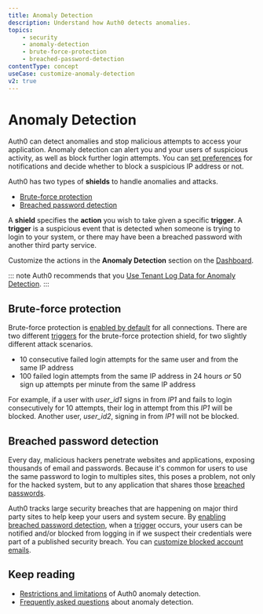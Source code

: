 ```yaml
---
title: Anomaly Detection
description: Understand how Auth0 detects anomalies.
topics:
    - security
    - anomaly-detection
    - brute-force-protection
    - breached-password-detection
contentType: concept
useCase: customize-anomaly-detection
v2: true
---
```

# Anomaly Detection

Auth0 can detect anomalies and stop malicious attempts to access your application. Anomaly detection can alert you and your users of suspicious activity, as well as block further login attempts. You can [set preferences](/anomaly-detection/guides/set-anomaly-detection-preferences) for notifications and decide whether to block a suspicious IP address or not. 

Auth0 has two types of **shields** to handle anomalies and attacks.  

* [Brute-force protection](#brute-force-protection)
* [Breached password detection](#breached-password-detection)

A **shield** specifies the **action** you wish to take given a specific **trigger**. A **trigger** is a suspicious event that is detected when someone is trying to login to your system, or there may have been a breached password with another third party service.

Customize the actions in the **Anomaly Detection** section on the [Dashboard](${manage_url}/#/anomaly).

::: note
Auth0 recommends that you [Use Tenant Log Data for Anomaly Detection](/anomaly-detection/guides/use-tenant-data-for-anomaly-detection).
:::

## Brute-force protection

Brute-force protection is [enabled by default](/anomaly-detection/guides/enable-disable-brute-force-protection) for all connections. There are two different [triggers](/anomaly-detection/references/brute-force-protection-triggers-actions) for the brute-force protection shield, for two slightly different attack scenarios.

* 10 consecutive failed login attempts for the same user and from the same IP address
* 100 failed login attempts from the same IP address in 24 hours *or* 50 sign up attempts per minute from the same IP address

For example, if a user with *user_id1* signs in from *IP1* and fails to login consecutively for 10 attempts, their log in attempt from this *IP1* will be blocked. Another user, *user_id2*, signing in from *IP1* will not be blocked. 

## Breached password detection

Every day, malicious hackers penetrate websites and applications, exposing thousands of email and passwords. Because it's common for users to use the same password to login to multiples sites, this poses a problem, not only for the hacked system, but to any application that shares those [breached passwords](/anomaly-detection/concepts/breached-passwords).

Auth0 tracks large security breaches that are happening on major third party sites to help keep your users and system secure. By [enabling breached password detection](/anomaly-detection/guides/set-anomaly-detection-preferences), when a [trigger](/anomaly-detection/references/breached-password-detection-triggers-actions) occurs, your users can be notified and/or blocked from logging in if we suspect their credentials were part of a published security breach. You can [customize blocked account emails](/anomaly-detection/guides/customize-blocked-account-emails).

## Keep reading

* [Restrictions and limitations](/anomaly-detection/references/anomaly-detection-restrictions-limitations) of Auth0 anomaly detection.
* [Frequently asked questions](/anomaly-detection/references/anomaly-detection-faqs) about anomaly detection.
